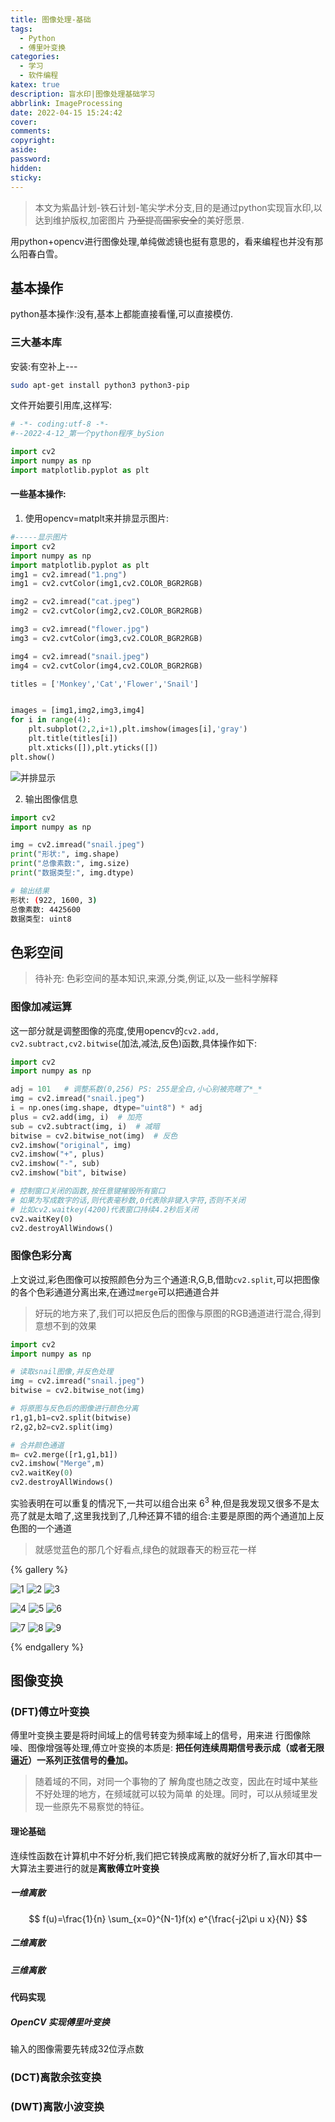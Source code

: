 ```yaml
---
title: 图像处理-基础
tags:
  - Python
  - 傅里叶变换
categories:
  - 学习
  - 软件编程
katex: true
description: 盲水印|图像处理基础学习
abbrlink: ImageProcessing
date: 2022-04-15 15:24:42
cover:
comments:
copyright:
aside:
password:
hidden:
sticky:
---
```


> 本文为紫晶计划-铁石计划-笔尖学术分支,目的是通过python实现盲水印,以达到维护版权,加密图片 ~~乃至提高国家安全~~的美好愿景.

用python+opencv进行图像处理,单纯做滤镜也挺有意思的，看来编程也并没有那么阳春白雪。
## 基本操作
python基本操作:没有,基本上都能直接看懂,可以直接模仿.
### 三大基本库
安装:有空补上---
```bash
sudo apt-get install python3 python3-pip
```
文件开始要引用库,这样写:
```python
# -*- coding:utf-8 -*-
#--2022-4-12_第一个python程序_bySion

import cv2
import numpy as np
import matplotlib.pyplot as plt
```
#### 一些基本操作:
1. 使用opencv=matplt来并排显示图片:
```python
#-----显示图片
import cv2
import numpy as np
import matplotlib.pyplot as plt
img1 = cv2.imread("1.png")
img1 = cv2.cvtColor(img1,cv2.COLOR_BGR2RGB)

img2 = cv2.imread("cat.jpeg")
img2 = cv2.cvtColor(img2,cv2.COLOR_BGR2RGB)

img3 = cv2.imread("flower.jpg")
img3 = cv2.cvtColor(img3,cv2.COLOR_BGR2RGB)

img4 = cv2.imread("snail.jpeg")
img4 = cv2.cvtColor(img4,cv2.COLOR_BGR2RGB)

titles = ['Monkey','Cat','Flower','Snail']


images = [img1,img2,img3,img4]
for i in range(4):
    plt.subplot(2,2,i+1),plt.imshow(images[i],'gray')
    plt.title(titles[i])
    plt.xticks([]),plt.yticks([])
plt.show()
```
![并排显示](../../../../images/img_hub.png)

2. 输出图像信息
```python
import cv2
import numpy as np

img = cv2.imread("snail.jpeg")
print("形状:", img.shape)
print("总像素数:", img.size)
print("数据类型:", img.dtype)
```
```bash
# 输出结果
形状: (922, 1600, 3)
总像素数: 4425600
数据类型: uint8
```

## 色彩空间
>待补充: 色彩空间的基本知识,来源,分类,例证,以及一些科学解释
### 图像加减运算
这一部分就是调整图像的亮度,使用opencv的`cv2.add, cv2.subtract,cv2.bitwise`(加法,减法,反色)函数,具体操作如下:
```python
import cv2
import numpy as np

adj = 101   # 调整系数(0,256) PS: 255是全白,小心别被亮瞎了*_*
img = cv2.imread("snail.jpeg")
i = np.ones(img.shape, dtype="uint8") * adj
plus = cv2.add(img, i)  # 加亮
sub = cv2.subtract(img, i)  # 减暗
bitwise = cv2.bitwise_not(img)  # 反色
cv2.imshow("original", img)
cv2.imshow("+", plus)
cv2.imshow("-", sub)
cv2.imshow("bit", bitwise)

# 控制窗口关闭的函数,按任意键摧毁所有窗口
# 如果为写成数字的话,则代表毫秒数,0代表除非键入字符,否则不关闭
# 比如cv2.waitkey(4200)代表窗口持续4.2秒后关闭
cv2.waitKey(0)
cv2.destroyAllWindows()
```
### 图像色彩分离
上文说过,彩色图像可以按照颜色分为三个通道:R,G,B,借助`cv2.split`,可以把图像的各个色彩通道分离出来,在通过`merge`可以把通道合并
> 好玩的地方来了,我们可以把反色后的图像与原图的RGB通道进行混合,得到意想不到的效果

```python
import cv2
import numpy as np

# 读取snail图像,并反色处理
img = cv2.imread("snail.jpeg")
bitwise = cv2.bitwise_not(img)

# 将原图与反色后的图像进行颜色分离
r1,g1,b1=cv2.split(bitwise)
r2,g2,b2=cv2.split(img)

# 合并颜色通道
m= cv2.merge([r1,g1,b1])
cv2.imshow("Merge",m)
cv2.waitKey(0)
cv2.destroyAllWindows()
```
实验表明在可以重复的情况下,一共可以组合出来 $6^3$ 种,但是我发现又很多不是太亮了就是太暗了,这里我找到了,几种还算不错的组合:主要是原图的两个通道加上反色图的一个通道
> 就感觉蓝色的那几个好看点,绿色的就跟春天的粉豆花一样

{% gallery %}

![1](../../../../images/r1b2b2.jpg)
![2](../../../../images/r1g2b2.jpg)
![3](../../../../images/r1g2g2.jpg)

![4](../../../../images/g2g2b1.jpg)
![5](../../../../images/r2g2b1.jpg)
![6](../../../../images/r2r2b1.jpg)

![7](../../../../images/r2g1b2.jpg)
![8](../../../../images/r2g1r2.jpg)
![9](../../../../images/b2g1b2.jpg)

{% endgallery %}


## 图像变换
### (DFT)傅立叶变换
傅里叶变换主要是将时间域上的信号转变为频率域上的信号，用来进
行图像除噪、图像增强等处理,傅立叶变换的本质是: **把任何连续周期信号表示成（或者无限逼近）一系列正弦信号的叠加。**
> 随着域的不同，对同一个事物的了
解角度也随之改变，因此在时域中某些不好处理的地方，在频域就可以较为简单
的处理。同时，可以从频域里发现一些原先不易察觉的特征。

#### 理论基础
连续性函数在计算机中不好分析,我们把它转换成离散的就好分析了,盲水印其中一大算法主要进行的就是**离散傅立叶变换**
##### 一维离散
$$
f(u)=\frac{1}{n} \sum_{x=0}^{N-1}f(x) e^{\frac{-j2\pi u x}{N}}
$$
##### 二维离散
##### 三维离散
#### 代码实现
##### OpenCV 实现傅里叶变换
输入的图像需要先转成32位浮点数


### (DCT)离散余弦变换
### (DWT)离散小波变换